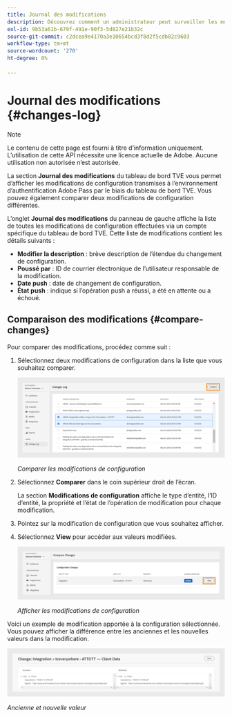 ```yaml
---
title: Journal des modifications
description: Découvrez comment un administrateur peut surveiller les modifications de configuration dans le tableau de bord TVE.
exl-id: 9b53a61b-679f-491e-90f3-5d827e21b32c
source-git-commit: c2dcea9e4170a3e10654bcd3f8d2f5cdb82c9603
workflow-type: tm+mt
source-wordcount: '270'
ht-degree: 0%

---
```


# Journal des modifications {#changes-log}

>[!NOTE]
>
>Le contenu de cette page est fourni à titre d’information uniquement. L’utilisation de cette API nécessite une licence actuelle de Adobe. Aucune utilisation non autorisée n’est autorisée.

La section **Journal des modifications** du tableau de bord TVE vous permet d’afficher les modifications de configuration transmises à l’environnement d’authentification Adobe Pass par le biais du tableau de bord TVE. Vous pouvez également comparer deux modifications de configuration différentes.

L’onglet **Journal des modifications** du panneau de gauche affiche la liste de toutes les modifications de configuration effectuées via un compte spécifique du tableau de bord TVE. Cette liste de modifications contient les détails suivants :

* **Modifier la description** : brève description de l’étendue du changement de configuration.
* **Poussé par** : ID de courrier électronique de l’utilisateur responsable de la modification.
* **Date push** : date de changement de configuration.
* **État push** : indique si l’opération push a réussi, a été en attente ou a échoué.

## Comparaison des modifications {#compare-changes}

Pour comparer des modifications, procédez comme suit :

1. Sélectionnez deux modifications de configuration dans la liste que vous souhaitez comparer.

   ![Comparer les modifications de configuration](assets/select-changes.png)

   *Comparer les modifications de configuration*

1. Sélectionnez **Comparer** dans le coin supérieur droit de l’écran.

   La section **Modifications de configuration** affiche le type d’entité, l’ID d’entité, la propriété et l’état de l’opération de modification pour chaque modification.

1. Pointez sur la modification de configuration que vous souhaitez afficher.
1. Sélectionnez **View** pour accéder aux valeurs modifiées.

   ![ Afficher les modifications de configuration ](assets/view-changes.png)

   *Afficher les modifications de configuration*

Voici un exemple de modification apportée à la configuration sélectionnée. Vous pouvez afficher la différence entre les anciennes et les nouvelles valeurs dans la modification.

![Ancienne et nouvelle valeur](assets/change.png)

*Ancienne et nouvelle valeur*
